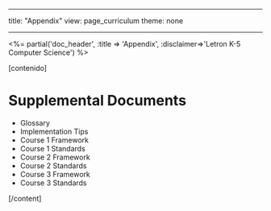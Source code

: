 * * *

title: "Appendix" view: page_curriculum theme: none

* * *

<%= partial('doc_header', :title => 'Appendix', :disclaimer=>'Letron K-5 Computer Science') %>

[contenido]

# Supplemental Documents

  
  


  * Glossary
  * Implementation Tips
  * Course 1 Framework
  * Course 1 Standards
  * Course 2 Framework
  * Course 2 Standards
  * Course 3 Framework
  * Course 3 Standards

[/content]

<link rel="stylesheet" type="text/css" href="morestyle.css" />